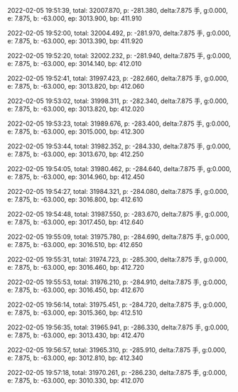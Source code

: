 2022-02-05 19:51:39, total: 32007.870, p: -281.380, delta:7.875 手, g:0.000, e: 7.875, b: -63.000, ep: 3013.900, bp: 411.910

2022-02-05 19:52:00, total: 32004.492, p: -281.970, delta:7.875 手, g:0.000, e: 7.875, b: -63.000, ep: 3013.390, bp: 411.920

2022-02-05 19:52:20, total: 32002.232, p: -281.940, delta:7.875 手, g:0.000, e: 7.875, b: -63.000, ep: 3014.140, bp: 412.010

2022-02-05 19:52:41, total: 31997.423, p: -282.660, delta:7.875 手, g:0.000, e: 7.875, b: -63.000, ep: 3013.820, bp: 412.060

2022-02-05 19:53:02, total: 31998.311, p: -282.340, delta:7.875 手, g:0.000, e: 7.875, b: -63.000, ep: 3013.820, bp: 412.020

2022-02-05 19:53:23, total: 31989.676, p: -283.400, delta:7.875 手, g:0.000, e: 7.875, b: -63.000, ep: 3015.000, bp: 412.300

2022-02-05 19:53:44, total: 31982.352, p: -284.330, delta:7.875 手, g:0.000, e: 7.875, b: -63.000, ep: 3013.670, bp: 412.250

2022-02-05 19:54:05, total: 31980.462, p: -284.640, delta:7.875 手, g:0.000, e: 7.875, b: -63.000, ep: 3014.960, bp: 412.450

2022-02-05 19:54:27, total: 31984.321, p: -284.080, delta:7.875 手, g:0.000, e: 7.875, b: -63.000, ep: 3016.800, bp: 412.610

2022-02-05 19:54:48, total: 31987.550, p: -283.670, delta:7.875 手, g:0.000, e: 7.875, b: -63.000, ep: 3017.450, bp: 412.640

2022-02-05 19:55:09, total: 31975.780, p: -284.690, delta:7.875 手, g:0.000, e: 7.875, b: -63.000, ep: 3016.510, bp: 412.650

2022-02-05 19:55:31, total: 31974.723, p: -285.300, delta:7.875 手, g:0.000, e: 7.875, b: -63.000, ep: 3016.460, bp: 412.720

2022-02-05 19:55:53, total: 31976.210, p: -284.910, delta:7.875 手, g:0.000, e: 7.875, b: -63.000, ep: 3016.450, bp: 412.670

2022-02-05 19:56:14, total: 31975.451, p: -284.720, delta:7.875 手, g:0.000, e: 7.875, b: -63.000, ep: 3015.360, bp: 412.510

2022-02-05 19:56:35, total: 31965.941, p: -286.330, delta:7.875 手, g:0.000, e: 7.875, b: -63.000, ep: 3013.430, bp: 412.470

2022-02-05 19:56:57, total: 31965.310, p: -285.910, delta:7.875 手, g:0.000, e: 7.875, b: -63.000, ep: 3012.810, bp: 412.340

2022-02-05 19:57:18, total: 31970.261, p: -286.230, delta:7.875 手, g:0.000, e: 7.875, b: -63.000, ep: 3010.330, bp: 412.070